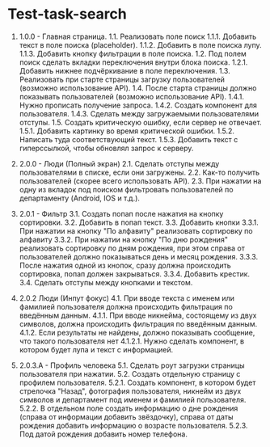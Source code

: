 # Test-task-search

1. 1.0.0 - Главная страница. 
   1.1. Реализовать поле поиск
	1.1.1. Добавить текст в поле поиска (placeholder).
	1.1.2. Добавить в поле поиска лупу.
	1.1.3. Добавить кнопку фильтрации в поле поиска.
   1.2. Под полем поиск сделать вкладки переключения внутри блока поиска.
	1.2.1. Добавить нижнее подчёркивание в поле переключения.
   1.3. Реализовать при старте страницы загрузку пользователей (возможно использование API).
   1.4. После старта страницы должно показывать пользователей (возможно использование API).
	1.4.1. Нужно прописать получение запроса.
	1.4.2. Создать компонент для пользователя. 
	1.4.3. Сделать между загружаемыми пользователями отступы.
   1.5. Создать критическую ошибку, если сервер не отвечает.
	1.5.1. Добавить картинку во время критической ошибки.
	1.5.2. Написать туда соответствующий текст.
	1.5.3. Добавить текст с гиперссылкой, чтобы обновлял запрос к серверу.

2. 2.0.0 - Люди (Полный экран)
   2.1. Сделать отступы между пользователями в списке, если они загружены.
   2.2. Как-то получить пользователей (скорее всего использовать API).
   2.3. При нажатии на одну из вкладок под поиском фильтровать пользователей по департаменту (Android, IOS и т.д.).
3. 2.0.1 - Фильтр
   3.1. Создать попап после нажатия на кнопку сортировки.
   3.2. Добавить в попап текст.
   3.3. Добавить кнопки 
	3.3.1. При нажатии на кнопку "По алфавиту" реализовать сортировку по алфавиту
	3.3.2. При нажатии на кнопку "По дню рождения" реализовать сортировку по дням рождения, при этом справа от пользователей должно показываться день и месяц рождения.
	3.3.3. После нажатия одной из кнопок, сразу должна происходить сортировка, попап должен закрываться.
	3.3.4. Добавить крестик.
   3.4. Сделать отступы между кнопками и текстом.

4. 2.0.2 Люди (Инпут фокус)
   4.1. При вводе текста с именем или фамилией пользователя должна происходить фильтрация по введённым данным.
	4.1.1. При вводе никнейма, состоящему из двух символов, должна происходить фильтрация по введённым данным.
	4.1.2. Если результаты не найдены, должно показывать сообщение, что такого пользователя нет
		4.1.2.1. Нужно сделать компонент, в котором будет лупа и текст с информацией.
5. 2.0.3.А - Профиль человека 
   5.1. Сделать роут загрузки страницы пользователя при нажатии.
   5.2. Создать отдельную страницу с профилем пользователя.
	5.2.1. Создать компонент, в котором будет стрелочка "Назад", фотография пользователя, никнейм из двух символов и департамент под именем и фамилией пользователя.
	5.2.2. В отдельном поле создать информацию о дне рождения (справа от информации добавить звёздочку), справа от даты рождения добавить информацию о возрасте пользователя.
	5.2.3. Под датой рождения добавить номер телефона. 
